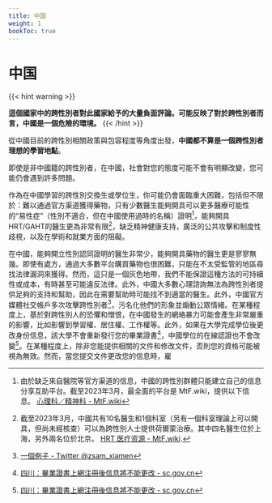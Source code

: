 ```yaml
---
title: 中国
weight: 1
bookToc: true
---
```


# 中国

{{< hint warning >}}

**這個國家中的跨性別者對此國家給予的大量負面評論。可能反映了對於跨性別者而言，中國是一個危險的環境。**
{{< /hint >}}

從中國目前的跨性別相關政策與包容程度等角度出發，**中國都不算是一個跨性別者理想的學習地點**。

即使是非中國籍的跨性別者，在中國，社會對您的態度可能不會有明顯改變，您可能仍會遇到許多問題。

作為在中國學習的跨性別交換生或學位生，你可能仍會面臨重大困難，包括但不限於：難以通過官方渠道獲得藥物，只有少數醫生能夠開具可以更多醫療可能性的“易性症”（性別不適合，但在中國使用過時的名稱）證明[^1]，能夠開具HRT/GAHT的醫生更為非常有限[^2]，缺乏精神健康支持，廣泛的公共攻擊和制度性歧視，以及在學術和就業方面的阻礙。

在中國，能夠開立性別認同證明的醫生非常少，能夠開具藥物的醫生更是寥寥無幾。即使有處方，通過大多數平台購買藥物也很困難，只能在不太受監管的地區尋找法律漏洞來獲得。然而，這只是一個灰色地帶，我們不能保證這種方法的可持續性或成本，有時甚至可能違反法律。此外，中國大多數心理諮詢無法為跨性別者提供足夠的支持和幫助，因此在需要幫助時可能找不到適當的醫生。此外，中國官方媒體社交帳戶多次攻擊跨性別者[^3]，污名化他們的形象並煽動公眾情緒。在某種程度上，基於對跨性別人的恐懼和憎恨，在中國發生的網絡暴力可能會產生非常嚴重的影響，比如影響到學習權、居住權、工作權等。此外，如果在大學完成學位後更改身份信息，該大學不會重新發行您的畢業證書[^4]，中國學位的在線認證也不會改變[^4]。在某種程度上，除非您能提供相關的文件和修改文件，否則您的資格可能被視為無效。然而，當您提交文件更改您的信息時，雇

[^1]: 由於缺乏來自醫院等官方渠道的信息，中國的跨性別群體只能建立自己的信息分享互助平台。截至2023年3月，最全面的平台是 MtF.wiki，提供以下信息。 [心理科／精神科 - MtF.wiki](https://mtf.wiki/zh-cn/docs/psyco/)
[^2]: 截至2023年3月，中國共有10名醫生和1個科室（另有一個科室理論上可以開具，但尚未經核查）可以為跨性別人士提供荷爾蒙治療。其中四名醫生位於上海，另外兩名位於北京。 [HRT 医疗资源 - MtF.wiki](https://mtf.wiki/zh-cn/docs/hrt/).
[^3]: [一個例子 - Twitter @zsam_xiamen](https://web.archive.org/web/20230317193319/https://twitter.com/zsam_xiamen/status/1614785066768674817)
[^4]: [四川：畢業證書上網注冊後信息將不能更改 - sc.gov.cn](https://web.archive.org/web/20230317194908/https://www.sc.gov.cn/10462/12772/2015/5/10/10335228.shtml)